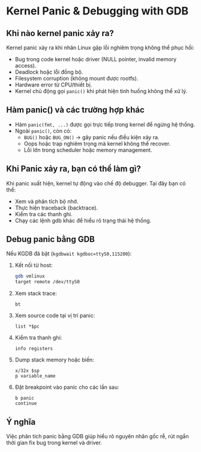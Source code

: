 # Kernel Panic & Debugging with GDB

## Khi nào kernel panic xảy ra?
Kernel panic xảy ra khi nhân Linux gặp lỗi nghiêm trọng không thể phục hồi:
- Bug trong code kernel hoặc driver (NULL pointer, invalid memory access).
- Deadlock hoặc lỗi đồng bộ.
- Filesystem corruption (không mount được rootfs).
- Hardware error từ CPU/thiết bị.
- Kernel chủ động gọi `panic()` khi phát hiện tình huống không thể xử lý.

## Hàm panic() và các trường hợp khác
- Hàm `panic(fmt, ...)` được gọi trực tiếp trong kernel để ngừng hệ thống.
- Ngoài `panic()`, còn có:
  - `BUG()` hoặc `BUG_ON()` → gây panic nếu điều kiện xảy ra.
  - Oops hoặc trap nghiêm trọng mà kernel không thể recover.
  - Lỗi lớn trong scheduler hoặc memory management.

## Khi Panic xảy ra, bạn có thể làm gì?
Khi panic xuất hiện, kernel tự động vào chế độ debugger. Tại đây bạn có thể:
- Xem và phân tích bộ nhớ.
- Thực hiện traceback (backtrace).
- Kiểm tra các thanh ghi.
- Chạy các lệnh gdb khác để hiểu rõ trạng thái hệ thống.

## Debug panic bằng GDB
Nếu KGDB đã bật (`kgdbwait kgdboc=ttyS0,115200`):
1. Kết nối từ host:
   ```bash
   gdb vmlinux
   target remote /dev/ttyS0
   ```
2. Xem stack trace:
   ```gdb
   bt
   ```
3. Xem source code tại vị trí panic:
   ```gdb
   list *$pc
   ```
4. Kiểm tra thanh ghi:
   ```gdb
   info registers
   ```
5. Dump stack memory hoặc biến:
   ```gdb
   x/32x $sp
   p variable_name
   ```
6. Đặt breakpoint vào panic cho các lần sau:
   ```gdb
   b panic
   continue
   ```

## Ý nghĩa
Việc phân tích panic bằng GDB giúp hiểu rõ nguyên nhân gốc rễ, rút ngắn thời gian fix bug trong kernel và driver.